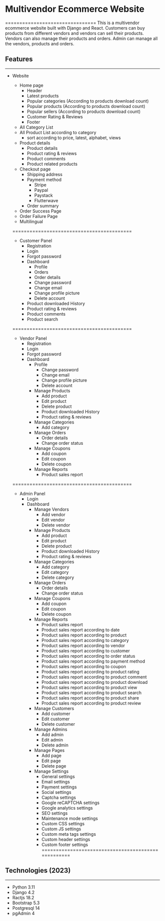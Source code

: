 # Multivendor Ecommerce Website
================================
This is a multivendor ecommerce website built with Django and React. Customers can buy products from different vendors and vendors can sell their products. Vendors can also manage their products and orders. Admin can manage all the vendors, products and orders.

## Features
------------------------------
-   Website
    -   Home page
        -   Header
        -   Latest products
        -   Popular categories (According to products download count)
        -   Popular products (According to products download count)
        -   Popular sellers (According to products download count)
        -   Customer Rating & Reviews
        -   Footer
    -   All Category List
    -   All Product List according to category
        -   sort according to price, latest, alphabet, views
    -   Product details
        -   Product details
        -   Product rating & reviews
        -   Product comments
        -   Product related products
    -   Checkout page
        -   Shipping address
        -   Payment method
            <!-- -   Cash on delivery -->
            -   Stripe
            -   Paypal
            <!-- -   Razorpay -->
            -   Paystack
            -   Flutterwave
        -   Order summary
    -   Order Success Page
    -   Order Failure Page
    -   Multilingual

    ==========================================

    -   Customer Panel
        -   Registration
        -   Login
        -   Forgot password
        -   Dashboard
            -   Profile
            -   Orders
            -   Order details
            -   Change password
            -   Change email
            -   Change profile picture
            -   Delete account
        -   Product downloaded History
        -   Product rating & reviews
        -   Product comments
        -   Product search

    ==========================================

    -   Vendor Panel
        -   Registration
        -   Login
        -   Forgot password
        -   Dashboard
            -   Profile
                -   Change password
                -   Change email
                -   Change profile picture
                -   Delete account
            -   Manage Products
                -   Add product
                -   Edit product
                -   Delete product
                -   Product downloaded History
                -   Product rating & reviews
            -   Manage Categories
                -   Add category
            -   Manage Orders
                -   Order details
                -   Change order status
            -   Manage Coupons
                -   Add coupon
                -   Edit coupon
                -   Delete coupon
            -   Manage Reports
                -   Product sales report
            
    ==========================================
    -   Admin Panel
        -   Login  
        -   Dashboard
            -   Manage Vendors
                -   Add vendor
                -   Edit vendor
                -   Delete vendor
            -   Manage Products
                -   Add product
                -   Edit product
                -   Delete product
                -   Product downloaded History
                -   Product rating & reviews
            -   Manage Categories
                -   Add category
                -   Edit category
                -   Delete category
            -   Manage Orders
                -   Order details
                -   Change order status
            -   Manage Coupons
                -   Add coupon
                -   Edit coupon
                -   Delete coupon
            -   Manage Reports
                -   Product sales report
                -   Product sales report according to date
                -   Product sales report according to product
                -   Product sales report according to category
                -   Product sales report according to vendor
                -   Product sales report according to customer
                -   Product sales report according to order status
                -   Product sales report according to payment method
                -   Product sales report according to coupon
                -   Product sales report according to product rating
                -   Product sales report according to product comment
                -   Product sales report according to product download
                -   Product sales report according to product view
                -   Product sales report according to product search
                -   Product sales report according to product share
                -   Product sales report according to product review
            -   Manage Customers
                -   Add customer
                -   Edit customer
                -   Delete customer
            -   Manage Admins
                -   Add admin
                -   Edit admin
                -   Delete admin
            -   Manage Pages
                -   Add page
                -   Edit page
                -   Delete page
            -   Manage Settings
                -   General settings
                -   Email settings
                -   Payment settings
                -   Social settings
                -   Captcha settings
                -   Google reCAPTCHA settings
                -   Google analytics settings
                -   SEO settings
                -   Maintenance mode settings
                -   Custom CSS settings
                -   Custom JS settings
                -   Custom meta tags settings
                -   Custom header settings
                -   Custom footer settings
===================================================

## Technologies (2023)
------------------------------
-   Python 3.11
-   Django 4.2
-   Ractjs 18.2
-   Bootstrap 5.3
-   Postgresql 14
-   pgAdmin 4